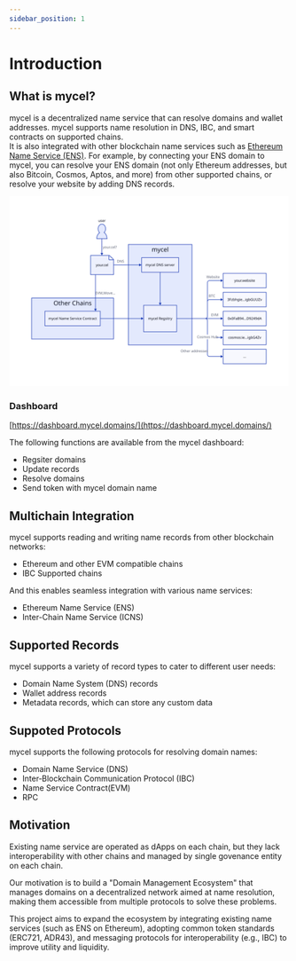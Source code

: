 ```yaml
---
sidebar_position: 1
---
```


# Introduction

## What is mycel?

mycel is a decentralized name service that can resolve domains and wallet addresses.
mycel supports name resolution in DNS, IBC, and smart contracts on supported chains.  
It is also integrated with other blockchain name services such as [Ethereum Name Service (ENS)](https://ens.domains).
For example, by connecting your ENS domain to mycel, you can resolve your ENS domain (not only Ethereum addresses, but also Bitcoin, Cosmos, Aptos, and more) from other supported chains, or resolve your website by adding DNS records.

![overview](../assets/overview.svg)

### Dashboard

[https://dashboard.mycel.domains/](https://dashboard.mycel.domains/)

The following functions are available from the mycel dashboard:

- Regsiter domains
- Update records
- Resolve domains
- Send token with mycel domain name

## Multichain Integration

mycel supports reading and writing name records from other blockchain networks:

- Ethereum and other EVM compatible chains
- IBC Supported chains

And this enables seamless integration with various name services:

- Ethereum Name Service (ENS)
- Inter-Chain Name Service (ICNS)

## Supported Records

mycel supports a variety of record types to cater to different user needs:

- Domain Name System (DNS) records
- Wallet address records
- Metadata records, which can store any custom data

## Suppoted Protocols

mycel supports the following protocols for resolving domain names:

- Domain Name Service (DNS)
- Inter‑Blockchain Communication Protocol (IBC)
- Name Service Contract(EVM)
- RPC

## Motivation

Existing name service are operated as dApps on each chain, but they lack interoperability with other chains and managed by single govenance entity on each chain.

Our motivation is to build a "Domain Management Ecosystem" that manages domains on a decentralized network aimed at name resolution, making them accessible from multiple protocols to solve these problems.

This project aims to expand the ecosystem by integrating existing name services (such as ENS on Ethereum), adopting common token standards (ERC721, ADR43), and messaging protocols for interoperability (e.g., IBC) to improve utility and liquidity.
